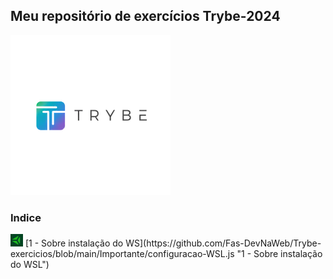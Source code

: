  ## Meu repositório de exercícios Trybe-2024 ##
 <img src="Importante/img/lg.webp" alt="logo">

 ### Indice ### 
 <img src="Importante/img/ty.png" width=20 height=20>
[1 - Sobre instalação do WS](https://github.com/Fas-DevNaWeb/Trybe-exercicios/blob/main/Importante/configuracao-WSL.js "1 - Sobre instalação do WSL")


 
